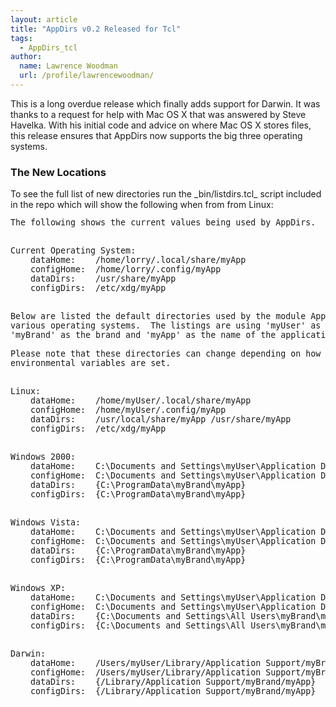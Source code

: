 ```yaml
---
layout: article
title: "AppDirs v0.2 Released for Tcl"
tags:
  - AppDirs_tcl
author:
  name: Lawrence Woodman
  url: /profile/lawrencewoodman/
---
```

This is a long overdue release which finally adds support for Darwin.  It was thanks to a request for help with Mac OS X that was answered by Steve Havelka.  With his initial code and advice on where Mac OS X stores files, this release ensures that AppDirs now supports the big three operating systems.

<h3>The New Locations</h3>
To see the full list of new directories run the _bin/listdirs.tcl_ script included in the repo which will show the following when from from Linux:

<pre style="font-size:95%">
The following shows the current values being used by AppDirs.


Current Operating System:
    dataHome:    /home/lorry/.local/share/myApp
    configHome:  /home/lorry/.config/myApp
    dataDirs:    /usr/share/myApp
    configDirs:  /etc/xdg/myApp


Below are listed the default directories used by the module AppDirs for
various operating systems.  The listings are using 'myUser' as the user
'myBrand' as the brand and 'myApp' as the name of the application.

Please note that these directories can change depending on how
environmental variables are set.


Linux:
    dataHome:    /home/myUser/.local/share/myApp
    configHome:  /home/myUser/.config/myApp
    dataDirs:    /usr/local/share/myApp /usr/share/myApp
    configDirs:  /etc/xdg/myApp


Windows 2000:
    dataHome:    C:\Documents and Settings\myUser\Application Data\myBrand\myApp
    configHome:  C:\Documents and Settings\myUser\Application Data\myBrand\myApp
    dataDirs:    {C:\ProgramData\myBrand\myApp}
    configDirs:  {C:\ProgramData\myBrand\myApp}


Windows Vista:
    dataHome:    C:\Documents and Settings\myUser\Application Data\myBrand\myApp
    configHome:  C:\Documents and Settings\myUser\Application Data\myBrand\myApp
    dataDirs:    {C:\ProgramData\myBrand\myApp}
    configDirs:  {C:\ProgramData\myBrand\myApp}


Windows XP:
    dataHome:    C:\Documents and Settings\myUser\Application Data\myBrand\myApp
    configHome:  C:\Documents and Settings\myUser\Application Data\myBrand\myApp
    dataDirs:    {C:\Documents and Settings\All Users\myBrand\myApp}
    configDirs:  {C:\Documents and Settings\All Users\myBrand\myApp}


Darwin:
    dataHome:    /Users/myUser/Library/Application Support/myBrand/myApp
    configHome:  /Users/myUser/Library/Application Support/myBrand/myApp
    dataDirs:    {/Library/Application Support/myBrand/myApp}
    configDirs:  {/Library/Application Support/myBrand/myApp}
</pre>
